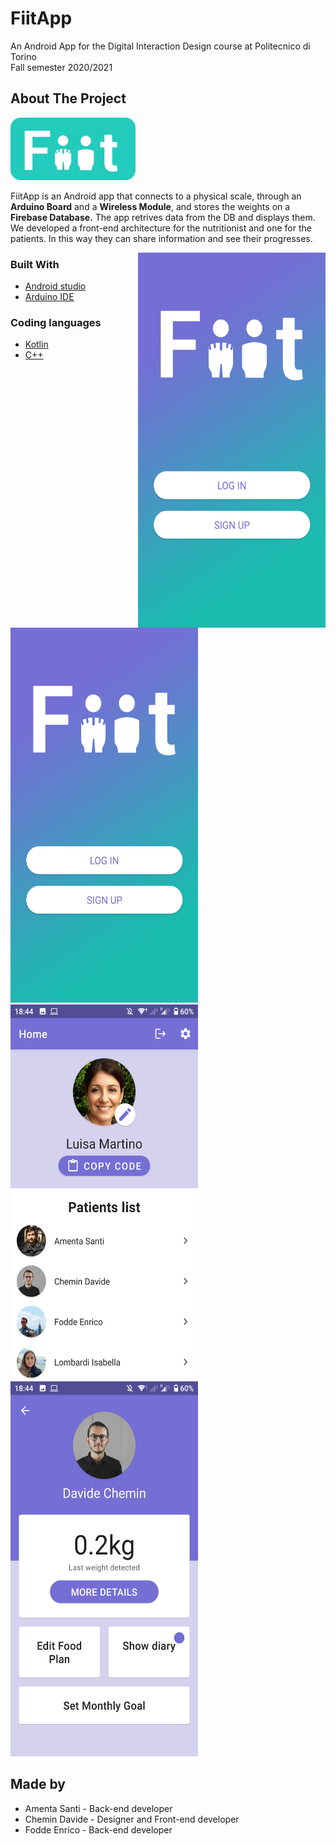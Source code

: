 # FiitApp
 An Android App for the Digital Interaction Design course at Politecnico di Torino<br />
 Fall semester 2020/2021


<!-- ABOUT THE PROJECT -->
## About The Project

<img src="images/logo.png" alt="Logo" width="200" height="100">

FiitApp is an Android app that connects to a physical scale, through an <b>Arduino Board</b> and a <b>Wireless Module</b>, and stores the weights on a <b>Firebase Database.</b>
The app retrives data from the DB and displays them.<br/>
We developed a front-end architecture for the nutritionist and one for the patients. In this way they can share information and see their progresses.

<img align="right" src="images/screenshot1.png" alt="Logo" width="300" height="600">

### Built With
* [Android studio](https://developer.android.com/studio)
* [Arduino IDE](https://www.arduino.cc/en/software)

### Coding languages
* [Kotlin](https://kotlinlang.org/)
* [C++](https://isocpp.org/)

<img src="images/screenshot1.png" alt="Logo" width="300" height="600">
<img src="images/screenshot2.png" alt="Logo" width="300" height="600">
<img src="images/screenshot3.png" alt="Logo" width="300" height="600">

## Made by
* Amenta Santi - Back-end developer
* Chemin Davide - Designer and Front-end developer
* Fodde Enrico - Back-end developer